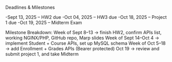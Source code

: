 Deadlines & Milestones

-Sept 13, 2025 – HW2 due 
-Oct 04, 2025 – HW3 due 
-Oct 18, 2025 – Project 1 due 
-Oct 19, 2025 – Midterm Exam 

Milestone Breakdown:
Week of Sept 8–13 → finish HW2, confirm APIs list, working NGINX/PHP, GitHub repo, Marp slides
Week of Sept 14–Oct 4 → implement Student + Course APIs, set up MySQL schema
Week of Oct 5–18 → add Enrollment + Grades APIs (Bearer protected)
Oct 19 → review and submit project 1, and take Midterm